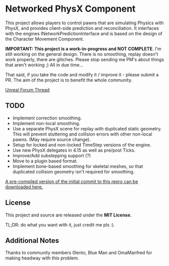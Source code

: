 Networked PhysX Component
=========================

This project allows players to control pawns that are simulating Physics with PhysX, and provides client-side prediction and reconciliation. It interfaces with the engines INetworkPredictionInterface and is based on the design of the Character Movement Component.

**IMPORTANT: This project is a work-in-progress and NOT COMPLETE**. I'm still working on the general design. There is no smoothing, replay doesn't work properly, there are glitches. Please stop sending me PM's about things that aren't working ;) All in due time...

That said, if you take the code and modify it / improve it - please submit a PR. The aim of the project is to benefit the whole community.

[Unreal Forum Thread](https://forums.unrealengine.com/showthread.php?135955-Networked-Physics-with-PhysX/page2)

TODO
----
* Implement correction smoothing.
* Implement non-local smoothing.
* Use a separate PhysX scene for replay with duplicated static geometry. This will prevent stuttering and collision errors with other non-local pawns. (May require source change).
* Setup for locked and non-locked TimeStep versions of the engine.
* Use new PhysX delegates in 4.15 as well as pre/post Ticks.
* Improve/Add substepping support (?)
* Move to a plugin based format.
* Implement bone-based smoothing for skeletal meshes, so that duplicated collision geometry isn't required for smoothing.

[A pre-compiled version of the initial commit to this repro can be downloaded here.](https://drive.google.com/file/d/0B_FT-hzi26QkbW5WaTgtZGRCUzQ/view?usp=sharing)


License
-------
This project and source are released under the **MIT License.**

TL;DR: do what you want with it, just credit me pls :).


Additional Notes
----------------
Thanks to community members 0lento, Blue Man and OmaManfred for making headway with this problem.
